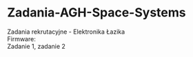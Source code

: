 # Zadania-AGH-Space-Systems
Zadania rekrutacyjne - Elektronika Łazika <br>
Firmware: <br>
Zadanie 1, zadanie 2
